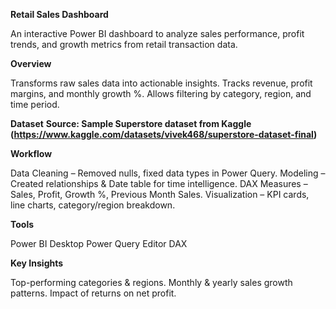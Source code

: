 **Retail Sales Dashboard**

An interactive Power BI dashboard to analyze sales performance, profit trends, and growth metrics from retail transaction data.

**Overview**

Transforms raw sales data into actionable insights.
Tracks revenue, profit margins, and monthly growth %.
Allows filtering by category, region, and time period.

**Dataset**
**Source: Sample Superstore dataset from Kaggle (https://www.kaggle.com/datasets/vivek468/superstore-dataset-final)**

**Workflow**

Data Cleaning – Removed nulls, fixed data types in Power Query.
Modeling – Created relationships & Date table for time intelligence.
DAX Measures – Sales, Profit, Growth %, Previous Month Sales.
Visualization – KPI cards, line charts, category/region breakdown.

**Tools**

Power BI Desktop
Power Query Editor
DAX

**Key Insights**

Top-performing categories & regions.
Monthly & yearly sales growth patterns.
Impact of returns on net profit.

